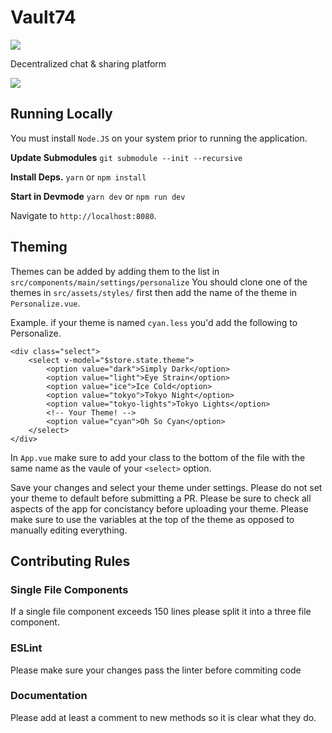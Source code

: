 # Vault74

![](https://ipfs.io/ipfs/QmW2Kbkx2APq8rmGDnGaMPZy4amTk4fzhrMiDq257h745J)

Decentralized chat & sharing platform


![](https://c.gitcoin.co/docs/8d49c129c59c3431b4127f521993eae2/unknown.png)

## Running Locally

You must install `Node.JS` on your system prior to running the application.

**Update Submodules**
`git submodule --init --recursive`

**Install Deps.**
`yarn` or `npm install`

**Start in Devmode**
`yarn dev` or `npm run dev`

Navigate to `http://localhost:8080`.

## Theming

Themes can be added by adding them to the list in `src/components/main/settings/personalize`
You should clone one of the themes in `src/assets/styles/` first then add the name of the theme in `Personalize.vue`.

Example. if your theme is named `cyan.less` you'd add the following to Personalize.

```vue
<div class="select">
    <select v-model="$store.state.theme">
        <option value="dark">Simply Dark</option>
        <option value="light">Eye Strain</option>
        <option value="ice">Ice Cold</option>
        <option value="tokyo">Tokyo Night</option>
        <option value="tokyo-lights">Tokyo Lights</option>
        <!-- Your Theme! -->
        <option value="cyan">Oh So Cyan</option>
    </select>
</div>
```

In `App.vue` make sure to add your class to the bottom of the file with the same name as the vaule of your `<select>` option.

Save your changes and select your theme under settings. Please do not set your theme to default before submitting a PR. Please be sure to check all aspects of the app for concistancy before uploading your theme. Please make sure to use the variables at the top of the theme as opposed to manually editing everything.

## Contributing Rules

### Single File Components
If a single file component exceeds 150 lines please split it into a three file component.

### ESLint
Please make sure your changes pass the linter before commiting code

### Documentation
Please add at least a comment to new methods so it is clear what they do.